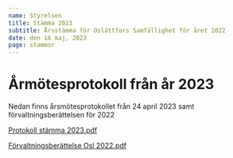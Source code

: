 ```yaml
---
name: Styrelsen
title: Stämma 2023
subtitle: Årsstämma för Oslättfors Samfällighet för året 2022
date: den 16 maj, 2023
page: stammor
---
```


# Årmötesprotokoll från år 2023

Nedan finns årsmötesprotokollet från 24 april 2023 samt förvaltningsberättelsen för 2022

<a href="/assets/files/Protokoll stämma 2023.pdf" target="_blank">Protokoll stämma 2023.pdf</a>

<a href="/assets/files/Förvaltningsberättelse Osl 2022.pdf" target="_blank">Förvaltningsberättelse Osl 2022.pdf</a>